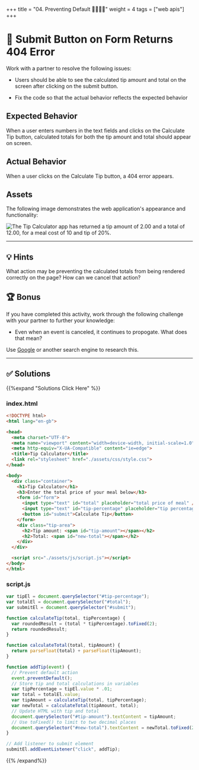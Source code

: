 +++
title = "04. Preventing Default 👩‍🎓👨‍🎓"
weight = 4
tags = ["web apis"] 
+++

# 🐛 Submit Button on Form Returns 404 Error

Work with a partner to resolve the following issues:

* Users should be able to see the calculated tip amount and total on the screen after clicking on the submit button. 

* Fix the code so that the actual behavior reflects the expected behavior

## Expected Behavior

When a user enters numbers in the text fields and clicks on the Calculate Tip button, calculated totals for both the tip amount and total should appear on screen.  

## Actual Behavior

When a user clicks on the Calculate Tip button, a 404 error appears. 

## Assets

The following image demonstrates the web application's appearance and functionality:

![The Tip Calculator app has returned a tip amount of 2.00 and a total of 12.00, for a meal cost of 10 and tip of 20%.](../images/01-screenshot.png)

---
## 💡 Hints

What action may be preventing the calculated totals from being rendered correctly on the page? How can we cancel that action?

## 🏆 Bonus

If you have completed this activity, work through the following challenge with your partner to further your knowledge:

* Even when an event is canceled, it continues to propogate. What does that mean? 

Use [Google](https://www.google.com) or another search engine to research this.

---



## ✅ Solutions 
{{%expand "Solutions Click Here" %}}

### index.html
```html
<!DOCTYPE html>
<html lang="en-gb">

<head>
  <meta charset="UTF-8">
  <meta name="viewport" content="width=device-width, initial-scale=1.0">
  <meta http-equiv="X-UA-Compatible" content="ie=edge">
  <title>Tip Calculator</title>
  <link rel="stylesheet" href="./assets/css/style.css">
</head>

<body>
  <div class="container">
    <h1>Tip Calculator</h1>
    <h3>Enter the total price of your meal below</h3>
    <form id="form">
      <input type="text" id="total" placeholder="total price of meal" />
      <input type="text" id="tip-percentage" placeholder="tip percentage" />
      <button id="submit">Calculate Tip</button>
    </form>
    <div class="tip-area">
      <h2>Tip amount: <span id="tip-amount"></span></h2>
      <h2>Total: <span id="new-total"></span></h2>
    </div>
  </div>

  <script src="./assets/js/script.js"></script>
</body>
</html>
```

### script.js
```js
var tipEl = document.querySelector("#tip-percentage");
var totalEl = document.querySelector("#total");
var submitEl = document.querySelector("#submit");

function calculateTip(total, tipPercentage) {
  var roundedResult = (total * tipPercentage).toFixed(2);
  return roundedResult;
}

function calculateTotal(total, tipAmount) {
  return parseFloat(total) + parseFloat(tipAmount);
}

function addTip(event) {
  // Prevent default action
  event.preventDefault();
  // Store tip and total calculations in variables
  var tipPercentage = tipEl.value * .01;
  var total = totalEl.value;
  var tipAmount = calculateTip(total, tipPercentage);
  var newTotal = calculateTotal(tipAmount, total);
  // Update HTML with tip and total
  document.querySelector("#tip-amount").textContent = tipAmount;
  // Use toFixed() to limit to two decimal places
  document.querySelector("#new-total").textContent = newTotal.toFixed(2);
}

// Add listener to submit element
submitEl.addEventListener("click", addTip);
```
{{% /expand%}}